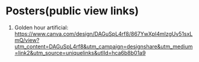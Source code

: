 # Posters(public view links)
1. Golden hour artificial: https://www.canva.com/design/DAGuSpL4rf8/867YwXpl4mlzgUv51sxLmQ/view?utm_content=DAGuSpL4rf8&utm_campaign=designshare&utm_medium=link2&utm_source=uniquelinks&utlId=hca6b8b01a9
